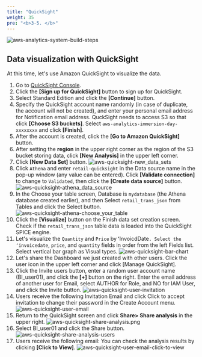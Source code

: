 ```yaml
---
title: "QuickSight"
weight: 35
pre: "<b>3-5. </b>"
---
```


![aws-analytics-system-build-steps](/analytics-on-aws/images/aws-analytics-system-build-steps.svg)

## Data visualization with QuickSight

At this time, let's use Amazon QuickSight to visualize the data.

1. Go to [QuickSight Console](https://quicksight.aws.amazon.com).
2. Click the **\[Sign up for QuickSight\]** button to sign up for QuickSight.
3. Select Standard Edition and click the **\[Continue\]** button.
4. Specify the QuickSight account name randomly (in case of duplicate, the account will not be created), and enter your personal email address for Notification email address.
QuckSight needs to access S3 so that click **\[Choose S3 buckets\]**. Select `aws-analytics-immersion-day-xxxxxxxx` and click **\[Finish\]**.
5. After the account is created, click the **\[Go to Amazon QuickSight\]** button.
6. After setting the **region** in the upper right corner as the region of the S3 bucket storing data, click **\[New Analysis\]** in the upper left corner.
7. Click **\[New Data Set\]** button.
![aws-quicksight-new_data_sets](/analytics-on-aws/images/aws-quicksight-new_data_sets.png)
8. Click `Athena` and enter `retail-quicksight` in the Data source name in the pop-up window (any value can be entered).
Click **\[Validate connection\]** to change to `Validated`, then click the **\[Create data source\]** button.
![aws-quicksight-athena_data_source](/analytics-on-aws/images/aws-quicksight-athena_data_source.png)
9. In the Choose your table screen, Database is `mydatabase` (the Athena database created earlier), and then Select `retail_trans_json` from Tables and click the Select button.
![aws-quicksight-athena-choose_your_table](/analytics-on-aws/images/aws-quicksight-athena-choose_your_table.png)
10. Click the **\[Visualize\]** button on the Finish data set creation screen.
Check if the `retail_trans_json` table data is loaded into the QuickSight SPICE engine.
11. Let's visualize the `Quantity` and `Price` by ʻInvoicdDate`. Select the ʻinvoicedate`, `price`, and `quantity` fields in order from the left Fields list.
Select vertical bar graph as Visual types.
![aws-quicksight-bar-chart](/analytics-on-aws/images/aws-quicksight-bar-chart.png)
12. Let's share the Dashboard we just created with other users. Click the user icon in the upper left corner and click \[Manage QuickSight\].
13. Click the Invite users button, enter a random user account name (BI_user01), and click the **\[+\]** button on the right.
Enter the email address of another user for Email, select AUTHOR for Role, and NO for IAM User, and click the Invite button.
![aws-quicksight-user-invitation](/analytics-on-aws/images/aws-quicksight-user-invitation.png)
14. Users receive the following Invitation Email and click Click to accept invitation to change their password in the Create Account menu.
![aws-quicksight-user-email](/analytics-on-aws/images/aws-quicksight-user-email.png)
15. Return to the QuickSight screen and click **Share> Share analysis** in the upper right.
![aws-quicksight-share-analysis.png](/analytics-on-aws/images/aws-quicksight-share-analysis.png)
16. Select BI_user01 and click the Share button.
![aws-quicksight-share-analysis-users](/analytics-on-aws/images/aws-quicksight-share-analysis-users.png)
17. Users receive the following email: You can check the analysis results by clicking **\[Click to View\]**.
![aws-quicksight-user-email-click-to-view](/analytics-on-aws/images/aws-quicksight-user-email-click-to-view.png)
